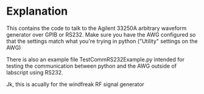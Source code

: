 # Explanation

This contains the code to talk to the Agilent 33250A arbitrary waveform generator over GPIB or RS232. Make sure you have the AWG configured so that the settings match what you're trying in python ("Utility" settings on the AWG)

There is also an example file TestCommRS232Example.py intended for testing the communication between python and the AWG outside of labscript using RS232.

Jk, this is acually for the windfreak RF signal generator